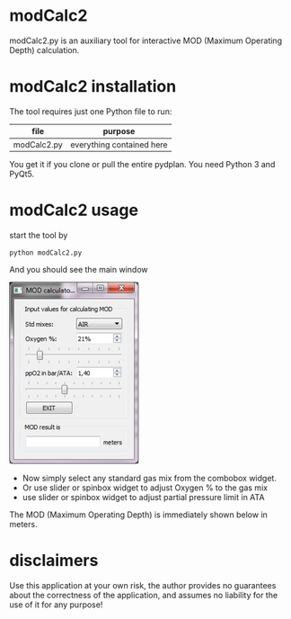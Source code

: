 # modCalc2
modCalc2.py is an auxiliary tool for interactive MOD (Maximum Operating Depth) calculation.

# modCalc2 installation
The tool requires just one Python file to run:

file | purpose
------------ | -------------
modCalc2.py | everything contained here

You get it if you clone or pull the entire pydplan.
You need Python 3 and PyQt5.

# modCalc2 usage
start the tool by

    python modCalc2.py
And you should see the main window

![mainwin-modCalc2](modcalc2.jpg)

- Now simply select any standard gas mix from the combobox widget.
- Or use slider or spinbox widget to adjust Oxygen % to the gas mix
- use slider or spinbox widget to adjust partial pressure limit in ATA

The MOD (Maximum Operating Depth) is immediately shown below in meters.

# disclaimers
Use this application at your own risk, the author provides no guarantees about the correctness of the application, and assumes no liability for the use of it for any purpose!

